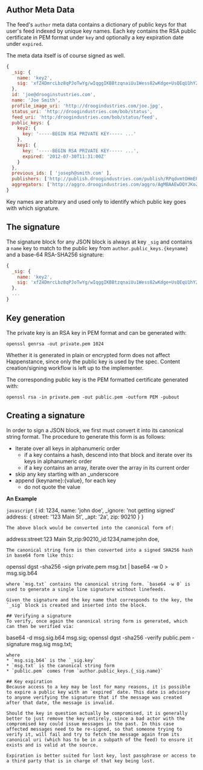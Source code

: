 ## Author Meta Data
The feed's `author` meta data contains a dictionary of public keys for that user's feed indexed by unique key names. Each key contains the RSA public certificate in PEM format under `key` and optionally a key expiration date under `expired`.

The meta data itself is of course signed as well.

```javascript
{
  _sig: {
    name: 'key2',
    sig: 'xfZ4DmrcLbz8qPJoTwYg/wIqggIKBBtzqnaiUu1Wess82wKdge+UsQEqU1hY2/0OrzgtUnzgn8nSWWPJtd6qtKbOTkPQqYDf2uVk6WTHYjwpysHmMj8fzrMkpE0ZPkPD8N7kEn1Rmt85CeXMDjYDN14H3Ep4iRNc7qxeNSR7xH8='
  },
  id: 'joe@drooginstustries.com',
  name: 'Joe Smith',
  profile_image_uri: 'http://droogindustries.com/joe.jpg',
  status_uri: 'http://droogindustries.com/bob/status',
  feed_uri: 'http:/droogindustries.com/bob/status/feed',
  public_keys: {
    key2: {
      key: '-----BEGIN RSA PRIVATE KEY----- ...'
    },
    key1: {
      key: '-----BEGIN RSA PRIVATE KEY----- ...',
      expired: '2012-07-30T11:31:00Z'
    }
  },
  previous_ids: [ 'joseph@smith.com' ],
  publishers: ['http://publish.droogindustries.com/publish/RPqdvmtOHmEPbJ+kX'],
  aggregators: ['http://aggro.droogindustries.com/aggro/AgMBAAEwDQYJKoZIhvcNA']
}
```
Key names are arbitrary and used only to identify which public key goes with which signature.

## The signature
The signature block for any JSON block is always at key `_sig` and contains a `name` key to match to the public key from `author.public_keys.{keyname}` and a base-64 RSA-SHA256 signature:
```javascript
{
  _sig: {
    name: 'key2',
    sig: 'xfZ4DmrcLbz8qPJoTwYg/wIqggIKBBtzqnaiUu1Wess82wKdge+UsQEqU1hY2/0OrzgtUnzgn8nSWWPJtd6qtKbOTkPQqYDf2uVk6WTHYjwpysHmMj8fzrMkpE0ZPkPD8N7kEn1Rmt85CeXMDjYDN14H3Ep4iRNc7qxeNSR7xH8='
  },
  ...
}
```

## Key generation

The private key is an RSA key in PEM format and can be generated with:
```
openssl genrsa -out private.pem 1024
```
Whether it is generated in plain or encrypted form does not affect Happenstance, since only the public key is used by the spec. Content creation/signing workflow is left up to the implementer.

The corresponding public key is the PEM formatted certificate generated with:
```
openssl rsa -in private.pem -out public.pem -outform PEM -pubout
```

## Creating a signature
In order to sign a JSON block, we first must convert it into its canonical string format. The procedure to generate this form is as follows:
* Iterate over all keys in alphanumeric order
  * if a key contains a hash, descend into that block and iterate over its keys in alphanumeric order
  * if a key contains an array, iterate over the array in its current order
* skip any key starting with an _underscore
* append {keyname}:{value}, for each key
  * do not quote the value

**An Example**

```javascript```
{
  id: 1234,
  name: 'john doe',
  _ignore: 'not getting signed'
  address: {
    street: '123 Main St',
    _apt: '2a',
    zip: 90210
  }
}
```
The above block would be converted into the canonical form of:
```
address:street:123 Main St,zip:90210,,id:1234,name:john doe,
```
The canonical string form is then converted into a signed SHA256 hash in base64 form like this:
```
openssl dgst -sha256 -sign private.pem msg.txt | base64 -w 0 > msg.sig.b64
```
where `msg.txt` contains the canonical string form. `base64 -w 0` is used to generate a single line signature without linefeeds.

Given the signature and the key name that corresponds to the key, the `_sig` block is created and inserted into the block.

## Verifying a signature
To verify, once again the canonical string form is generated, which can then be verified via:
```
base64 -d msg.sig.b64 msg.sig;
openssl dgst -sha256 -verify public.pem -signature msg.sig msg.txt;
```
where
* `msg.sig.b64` is the `_sig.key`
* `msg.txt` is the canonical string form
* `public.pem` comes from `author.public_keys.{_sig.name}`

## Key expiration
Because access to a key may be lost for many reasons, it is possible to expire a public key with an `expired` date. This date is advisory to anyone verifying the signature that if the message was created after that date, the message is invalid.

Should the key in question actually be compromised, it is generally better to just remove the key entirely, since a bad actor with the compromised key could issue messages in the past. In this case affected messages need to be re-signed, so that someone trying to verify it, will fail and try to fetch the message again from its canonical uri (which has to be in a subpath of the feed) to ensure it exists and is valid at the source.

Expiration is better suited for lost key, lost passphrase or access to a third party that is in charge of that key being lost.